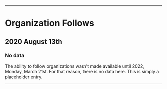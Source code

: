 
***

# Organization Follows

## 2020 August 13th

### No data

The ability to follow organizations wasn't made available until 2022, Monday, March 21st. For that reason, there is no data here. This is simply a placeholder entry.

***
